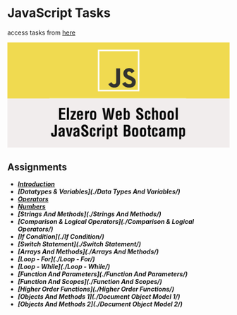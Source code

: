 # JavaScript Tasks

access tasks from [here](https://elzero.org/category/assignments/javascript-bootcamp-assignments/#google_vignette)

![img](./Pic/Elzero.png)  

## Assignments

- ***[Introduction](./Introduction/)***
- ***[Datatypes & Variables](./Data Types And Variables/)***
- ***[Operators](./Operators/)***
- ***[Numbers](./Numbers/)***
- ***[Strings And Methods](./Strings And Methods/)***
- ***[Comparison & Logical Operators](./Comparison & Logical Operators/)***
- ***[If Condition](./If Condition/)***
- ***[Switch Statement](./Switch Statement/)***
- ***[Arrays And Methods](./Arrays And Methods/)***
- ***[Loop - For](./Loop - For/)***
- ***[Loop - While](./Loop - While/)***
- ***[Function And Parameters](./Function And Parameters/)***
- ***[Function And Scopes](./Function And Scopes/)***
- ***[Higher Order Functions](./Higher Order Functions/)***
- ***[Objects And Methods 1](./Document Object Model 1/)***
- ***[Objects And Methods 2](./Document Object Model 2/)***

